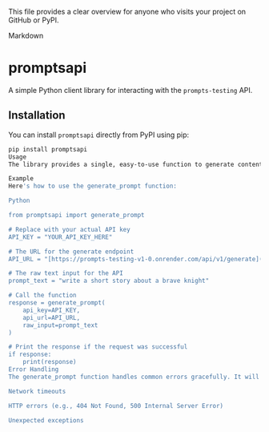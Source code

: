 This file provides a clear overview for anyone who visits your project on GitHub or PyPI.

Markdown

# promptsapi

A simple Python client library for interacting with the `prompts-testing` API.

## Installation

You can install `promptsapi` directly from PyPI using pip:

```bash
pip install promptsapi
Usage
The library provides a single, easy-to-use function to generate content from the API.

Example
Here's how to use the generate_prompt function:

Python

from promptsapi import generate_prompt

# Replace with your actual API key
API_KEY = "YOUR_API_KEY_HERE"

# The URL for the generate endpoint
API_URL = "[https://prompts-testing-v1-0.onrender.com/api/v1/generate](https://prompts-testing-v1-0.onrender.com/api/v1/generate)"

# The raw text input for the API
prompt_text = "write a short story about a brave knight"

# Call the function
response = generate_prompt(
    api_key=API_KEY,
    api_url=API_URL,
    raw_input=prompt_text
)

# Print the response if the request was successful
if response:
    print(response)
Error Handling
The generate_prompt function handles common errors gracefully. It will print a message to the console and return None if it encounters issues like:

Network timeouts

HTTP errors (e.g., 404 Not Found, 500 Internal Server Error)

Unexpected exceptions

